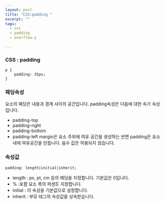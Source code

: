 ```yaml
---
layout: post
title: "CSS:padding "
excerpt: ""
tags: 
  - css
  - padding
  - overflow-y
  
---
```



### CSS : padding
```
p {
    padding: 35px;
}
```
### 패딩속성
요소의 패딩은 내용과 경계 사이의 공간입니다.
padding속성은 다음에 대한 속기 속성입니다.

* padding-top
* padding-right
* padding-bottom
* padding-left
margin은 요소 주위에 여유 공간을 생성하는 반면 padding은 요소 내에 여유공간을 만듭니다.
음수 값은 허용되지 않습니다.

### 속성값
`padding: length|initial|inherit;`
- length : px, pt, cm 등의 패딩을 지정합니다. 기본값은 0입니다. 
- % :포함 요소 폭의 퍼센트 지정합니다.
- initial : 이 속성을 기본값으로 설정합니다.
- inherit : 부모 태그의 속성값을 상속받습니다.
